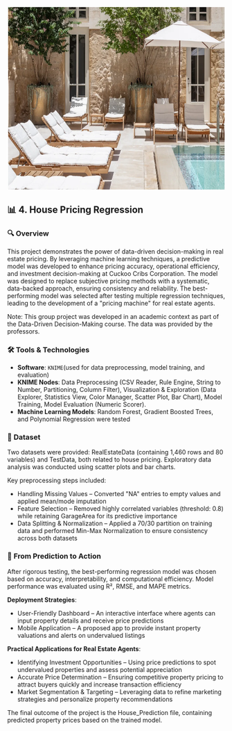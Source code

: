 <div align="center">
  <img src="https://github.com/ruben-machado/University-Projects/blob/main/4.%20House%20Pricing%20Regression/House.jpg" alt="image alt" width="500" height="420">
</div>

## 📊 **4. House Pricing Regression**

### 🔍 **Overview**

This project demonstrates the power of data-driven decision-making in real estate pricing. By leveraging machine learning techniques, a predictive model was developed to enhance pricing accuracy, operational efficiency, and investment decision-making at Cuckoo Cribs Corporation. The model was designed to replace subjective pricing methods with a systematic, data-backed approach, ensuring consistency and reliability. The best-performing model was selected after testing multiple regression techniques, leading to the development of a "pricing machine" for real estate agents.

Note: This group project was developed in an academic context as part of the Data-Driven Decision-Making course. The data was provided by the professors.

### 🛠️ **Tools & Technologies**

- **Software**: `KNIME`(used for data preprocessing, model training, and evaluation)
- **KNIME Nodes**: Data Preprocessing (CSV Reader, Rule Engine, String to Number, Partitioning, Column Filter), Visualization & Exploration (Data Explorer, Statistics View, Color Manager, Scatter Plot, Bar Chart), Model Training, Model Evaluation (Numeric Scorer).
- **Machine Learning Models**: Random Forest, Gradient Boosted Trees, and Polynomial Regression were tested

### 📂 **Dataset**

Two datasets were provided: RealEstateData (containing 1,460 rows and 80 variables) and TestData, both related to house pricing. Exploratory data analysis was conducted using scatter plots and bar charts.

Key preprocessing steps included:

- Handling Missing Values – Converted "NA" entries to empty values and applied mean/mode imputation
- Feature Selection – Removed highly correlated variables (threshold: 0.8) while retaining GarageArea for its predictive importance
- Data Splitting & Normalization – Applied a 70/30 partition on training data and performed Min-Max Normalization to ensure consistency across both datasets

### 🚀 **From Prediction to Action**

After rigorous testing, the best-performing regression model was chosen based on accuracy, interpretability, and computational efficiency. Model performance was evaluated using R², RMSE, and MAPE metrics.

**Deployment Strategies**:

- User-Friendly Dashboard – An interactive interface where agents can input property details and receive price predictions
- Mobile Application – A proposed app to provide instant property valuations and alerts on undervalued listings

**Practical Applications for Real Estate Agents**:

- Identifying Investment Opportunities – Using price predictions to spot undervalued properties and assess potential appreciation
- Accurate Price Determination – Ensuring competitive property pricing to attract buyers quickly and increase transaction efficiency
- Market Segmentation & Targeting – Leveraging data to refine marketing strategies and personalize property recommendations

The final outcome of the project is the House_Prediction file, containing predicted property prices based on the trained model.
